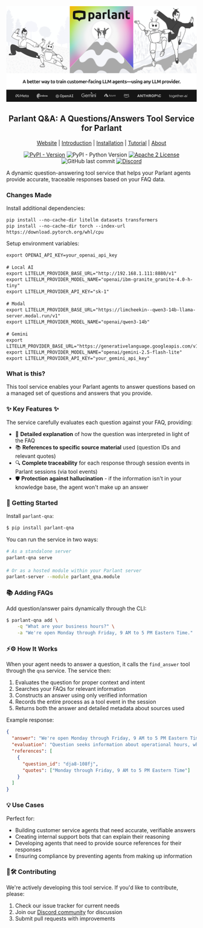 <div align="center">
<img alt="Parlant Logo" src="https://github.com/emcie-co/parlant-qna/blob/0aba0fae493fb97593d1553392c86476d1cc45e4/banner.png" />
  <h2>Parlant Q&A: A Questions/Answers Tool Service for Parlant</h2>
  <p>
    <a href="https://www.parlant.io/" target="_blank">Website</a> |
    <a href="https://www.parlant.io/docs/quickstart/introduction" target="_blank">Introduction</a> |
    <a href="https://www.parlant.io/docs/quickstart/installation" target="_blank">Installation</a> |
    <a href="https://www.parlant.io/docs/tutorial/getting_started/overview" target="_blank">Tutorial</a> |
    <a href="https://www.parlant.io/docs/about" target="_blank">About</a>
  </p>
  <p>
    <a href="https://pypi.org/project/parlant-qna/" alt="Parlant Q&A on PyPi"><img alt="PyPI - Version" src="https://img.shields.io/pypi/v/parlant-qna"></a>
    <img alt="PyPI - Python Version" src="https://img.shields.io/pypi/pyversions/parlant-qna">
    <a href="https://opensource.org/licenses/Apache-2.0"><img alt="Apache 2 License" src="https://img.shields.io/badge/license-Apache%202.0-blue.svg" /></a>
    <img alt="GitHub last commit" src="https://img.shields.io/github/last-commit/emcie-co/parlant-qna">
    <a href="https://discord.gg/duxWqxKk6J"><img alt="Discord" src="https://img.shields.io/discord/1312378700993663007?style=flat&logo=discord&logoColor=white&label=discord">
</a>
  </p>
</div>

A dynamic question-answering tool service that helps your Parlant agents provide accurate, traceable responses based on your FAQ data.

### Changes Made
Install additional dependencies:
```
pip install --no-cache-dir litellm datasets transformers
pip install --no-cache-dir torch --index-url https://download.pytorch.org/whl/cpu
```

Setup environment variables:
```
export OPENAI_API_KEY=your_openai_api_key

# Local AI
export LITELLM_PROVIDER_BASE_URL="http://192.168.1.111:8880/v1"
export LITELLM_PROVIDER_MODEL_NAME="openai/ibm-granite_granite-4.0-h-tiny"
export LITELLM_PROVIDER_API_KEY="sk-1"

# Modal
export LITELLM_PROVIDER_BASE_URL="https://limcheekin--qwen3-14b-llama-server.modal.run/v1"
export LITELLM_PROVIDER_MODEL_NAME="openai/qwen3-14b"

# Gemini
export LITELLM_PROVIDER_BASE_URL="https://generativelanguage.googleapis.com/v1beta/openai/"
export LITELLM_PROVIDER_MODEL_NAME="openai/gemini-2.5-flash-lite"
export LITELLM_PROVIDER_API_KEY="your_gemini_api_key"
```

### What is this?

This tool service enables your Parlant agents to answer questions based on a managed set of questions and answers that you provide.

### ✨ Key Features ✨

The service carefully evaluates each question against your FAQ, providing:

- 📝 **Detailed explanation** of how the question was interpreted in light of the FAQ
- 📚 **References to specific source material** used (question IDs and relevant quotes)
- 🔍 **Complete traceability** for each response through session events in Parlant sessions (via tool events)
- 🛡️ **Protection against hallucination** - if the information isn't in your knowledge base, the agent won't make up an answer

### 🚀 Getting Started

Install `parlant-qna`:

```bash
$ pip install parlant-qna
```

You can run the service in two ways:

```bash
# As a standalone server
parlant-qna serve

# Or as a hosted module within your Parlant server
parlant-server --module parlant_qna.module
```

### 📚 Adding FAQs

Add question/answer pairs dynamically through the CLI:

```bash
$ parlant-qna add \
    -q "What are your business hours?" \
    -a "We're open Monday through Friday, 9 AM to 5 PM Eastern Time."
```

### ⚡⚙️ How It Works

When your agent needs to answer a question, it calls the `find_answer` tool through the `qna` service. The service then:

1. Evaluates the question for proper context and intent
2. Searches your FAQs for relevant information
3. Constructs an answer using only verified information
4. Records the entire process as a tool event in the session
5. Returns both the answer and detailed metadata about sources used

Example response:

```json
{
  "answer": "We're open Monday through Friday, 9 AM to 5 PM Eastern Time.",
  "evaluation": "Question seeks information about operational hours, which is provided in the background information",
  "references": [
    {
      "question_id": "dja8-108fj",
      "quotes": ["Monday through Friday, 9 AM to 5 PM Eastern Time"]
    }
  ]
}
```

### 💡 Use Cases

Perfect for:

- Building customer service agents that need accurate, verifiable answers
- Creating internal support bots that can explain their reasoning
- Developing agents that need to provide source references for their responses
- Ensuring compliance by preventing agents from making up information

### 🤝🛠️ Contributing

We're actively developing this tool service. If you'd like to contribute, please:

1. Check our issue tracker for current needs
2. Join our [Discord community](https://discord.gg/duxWqxKk6J) for discussion
3. Submit pull requests with improvements
